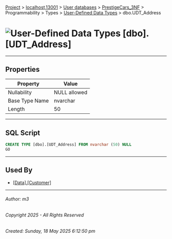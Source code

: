 #### 

[Project](../../../../../../index.md) > [localhost,13001](../../../../../index.md) > [User databases](../../../../index.md) > [PrestigeCars_3NF](../../../index.md) > Programmability > Types > [User-Defined Data Types](User-Defined_Data_Types.md) > dbo.UDT_Address

# ![User-Defined Data Types](../../../../../../Images/UserDefinedDataType32.png) [dbo].[UDT_Address]

---

## <a name="#properties"></a>Properties

| Property | Value |
|---|---|
| Nullability | NULL allowed |
| Base Type Name | nvarchar |
| Length | 50 |


---

## <a name="#sqlscript"></a>SQL Script

```sql
CREATE TYPE [dbo].[UDT_Address] FROM nvarchar (50) NULL
GO

```


---

## <a name="#usedby"></a>Used By

* [[Data].[Customer]](../../../Tables/Data_Customer.md)


---

###### Author:  m3

###### Copyright 2025 - All Rights Reserved

###### Created: Sunday, 18 May 2025 6:12:50 pm

